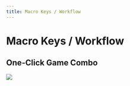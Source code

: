 ```yaml
---
title: Macro Keys / Workflow
---
```


# **Macro Keys / Workflow**

## One-Click Game Combo

<a href="https://www.bilibili.com/video/BV1fT411x7cZ/" target="_blank" ><img src='https://hotspot-oss-bucket.oss-cn-shenzhen.aliyuncs.com/manual/zh_CN/D宏按键操作流/D001游戏一键连招.jpg'/></a>
